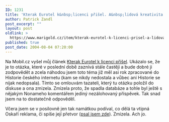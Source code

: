 ```yaml
---
ID: 1231
title: 'Kterak Eurotel k&nbsp;licenci přišel. A&nbsp;lidová kreativita na motivy Oskara je pryč'
author: Patrick Zandl
post_excerpt: ""
layout: post
oldlink: >
  https://www.marigold.cz/item/kterak-eurotel-k-licenci-prisel-a-lidova-kreativita-na-motivy-oskara-je-pryc
published: true
post_date: 2004-08-04 07:20:00
---
```

<p>
Na Mobil.cz vyšel můj článek <a href="http://mobil.idnes.cz/fixni_spojeni/sluzby_operatoru/zpravy-sluzby_operatoru/etnmt040804.html">Kterak Eurotel k licenci přišel</a>. Ukázalo se, že je to otázka, které v poslední době zaznívá stále častěji a bude dobré ji zodpovědět a zcela náhodou jsem toto téma již měl asi rok zpracované do Historie českého internetu (kam se nikdy nedostala a vůbec ani Historie se nijak nedopsala). Tímto se omlouvám tazateli, který tu otázku položil do diskuse a ona zmizela. Zmizela proto, že spadla databáze a tohle byl ještě s nějakým Nonameho komentářem jediný nezálohovaný příspěvek. Tak snad jsem na to dostatečně odpověděl. </p>
<p>
Včera jsem se v posilovně jen tak namátkou podíval, co dělá ta vtipná Oskaří reklama, či spíše její přetvor (<a href="/item/obcanska-kreativita-na-ucet-oskar-reklamy">psal jsem zde</a>). Zmizela. Ach jo. </p>
